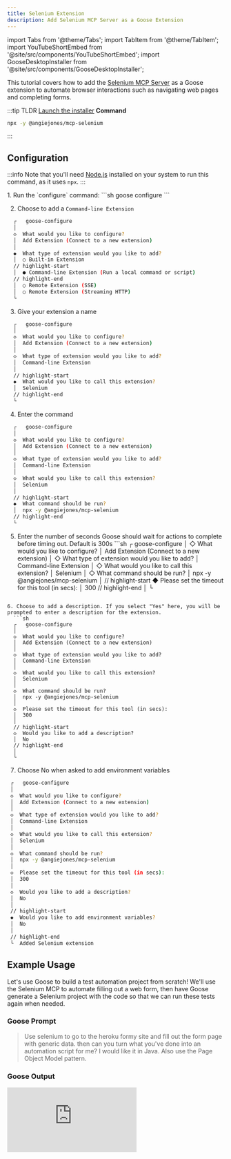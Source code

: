 ```yaml
---
title: Selenium Extension
description: Add Selenium MCP Server as a Goose Extension
---
```


import Tabs from '@theme/Tabs';
import TabItem from '@theme/TabItem';
import YouTubeShortEmbed from '@site/src/components/YouTubeShortEmbed';
import GooseDesktopInstaller from '@site/src/components/GooseDesktopInstaller';

<YouTubeShortEmbed videoUrl="https://www.youtube.com/embed/PLqPOEeGPLc" />


This tutorial covers how to add the [Selenium MCP Server](https://github.com/angiejones/mcp-selenium) as a Goose extension to automate browser interactions such as navigating web pages and completing forms.

:::tip TLDR
<Tabs groupId="interface">
  <TabItem value="ui" label="goose Desktop" default>
  [Launch the installer](goose://extension?cmd=npx&arg=-y&arg=%40angiejones%2Fmcp-selenium&id=selenium-mcp&name=Selenium%20MCP&description=automates%20browser%20interactions)
  </TabItem>
  <TabItem value="cli" label="goose CLI">
  **Command**
  ```sh
  npx -y @angiejones/mcp-selenium
  ```
  </TabItem>
</Tabs>
:::

## Configuration

:::info
Note that you'll need [Node.js](https://nodejs.org/) installed on your system to run this command, as it uses `npx`.
:::


<Tabs groupId="interface">
  <TabItem value="ui" label="goose Desktop" default>
  <GooseDesktopInstaller
    extensionId="selenium-mcp"
    extensionName="Selenium MCP"
    description="automates browser interactions"
    command="npx"
    args={["-y", "@angiejones/mcp-selenium"]}
  />
</TabItem>
  <TabItem value="cli" label="goose CLI">
  1. Run the `configure` command:
  ```sh
  goose configure
  ```

  2. Choose to add a `Command-line Extension`
  ```sh
    ┌   goose-configure 
    │
    ◇  What would you like to configure?
    │  Add Extension (Connect to a new extension) 
    │
    ◆  What type of extension would you like to add?
    │  ○ Built-in Extension 
    // highlight-start    
    │  ● Command-line Extension (Run a local command or script)
    // highlight-end    
    │  ○ Remote Extension (SSE) 
    │  ○ Remote Extension (Streaming HTTP) 
    └ 
  ```

  3. Give your extension a name
  ```sh
    ┌   goose-configure 
    │
    ◇  What would you like to configure?
    │  Add Extension (Connect to a new extension) 
    │
    ◇  What type of extension would you like to add?
    │  Command-line Extension 
    │
    // highlight-start
    ◆  What would you like to call this extension?
    │  Selenium
    // highlight-end
    └ 
  ```

  4. Enter the command
  ```sh
    ┌   goose-configure 
    │
    ◇  What would you like to configure?
    │  Add Extension (Connect to a new extension) 
    │
    ◇  What type of extension would you like to add?
    │  Command-line Extension 
    │
    ◇  What would you like to call this extension?
    │  Selenium
    │
    // highlight-start
    ◆  What command should be run?
    │  npx -y @angiejones/mcp-selenium
    // highlight-end
    └ 
  ```  

  5. Enter the number of seconds Goose should wait for actions to complete before timing out. Default is 300s
    ```sh
    ┌   goose-configure 
    │
    ◇  What would you like to configure?
    │  Add Extension (Connect to a new extension) 
    │
    ◇  What type of extension would you like to add?
    │  Command-line Extension 
    │
    ◇  What would you like to call this extension?
    │  Selenium
    │
    ◇  What command should be run?
    │  npx -y @angiejones/mcp-selenium
    │
    // highlight-start
    ◆  Please set the timeout for this tool (in secs):
    │  300
    // highlight-end
    │
    └ 
  ``` 

  6. Choose to add a description. If you select "Yes" here, you will be prompted to enter a description for the extension.
    ```sh
    ┌   goose-configure 
    │
    ◇  What would you like to configure?
    │  Add Extension (Connect to a new extension) 
    │
    ◇  What type of extension would you like to add?
    │  Command-line Extension 
    │
    ◇  What would you like to call this extension?
    │  Selenium
    │
    ◇  What command should be run?
    │  npx -y @angiejones/mcp-selenium
    │
    ◇  Please set the timeout for this tool (in secs):
    │  300
    │
    // highlight-start
    ◇  Would you like to add a description?
    │  No
    // highlight-end
    │
    └ 
  ```
  
  7. Choose No when asked to add environment variables

   ```sh
    ┌   goose-configure 
    │
    ◇  What would you like to configure?
    │  Add Extension (Connect to a new extension) 
    │
    ◇  What type of extension would you like to add?
    │  Command-line Extension 
    │
    ◇  What would you like to call this extension?
    │  Selenium
    │
    ◇  What command should be run?
    │  npx -y @angiejones/mcp-selenium
    │     
    ◇  Please set the timeout for this tool (in secs):
    │  300
    │
    ◇  Would you like to add a description?
    │  No
    │    
    // highlight-start
    ◆  Would you like to add environment variables?
    │  No 
    │
    // highlight-end
    └  Added Selenium extension
  ```  

  </TabItem>
</Tabs>

## Example Usage

Let's use Goose to build a test automation project from scratch! We'll use the Selenium MCP to automate filling out a web form, then have Goose generate a Selenium project with the code so that we can run these tests again when needed.


### Goose Prompt

> Use selenium to go to the heroku formy site and fill out the form page with generic data. then can you turn what you've done into an automation script for me? I would like it in Java. Also use the Page Object Model pattern.


### Goose Output

<iframe class="aspect-ratio" src="https://www.youtube.com/embed/mRV0N8hcgYA?start=28&end=152" title="YouTube video player" frameborder="0" allow="accelerometer; autoplay; clipboard-write; encrypted-media; gyroscope; picture-in-picture; web-share" referrerpolicy="strict-origin-when-cross-origin" allowfullscreen></iframe>